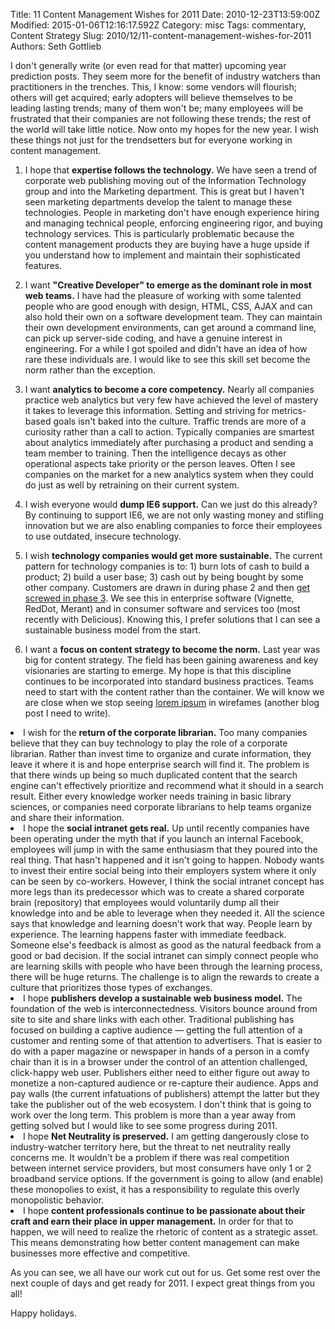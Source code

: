 Title: 11 Content Management Wishes for 2011
Date: 2010-12-23T13:59:00Z
Modified: 2015-01-06T12:16:17.592Z
Category: misc
Tags: commentary, Content Strategy
Slug: 2010/12/11-content-management-wishes-for-2011
Authors: Seth Gottlieb

I don't generally write (or even read for that matter) upcoming year prediction posts. They seem more for the benefit of industry watchers than practitioners in the trenches. This, I know: some vendors will flourish; others will get acquired; early adopters will believe themselves to be leading lasting trends; many of them won't be; many employees will be frustrated that their companies are not following these trends; the rest of the world will take little notice. Now onto my hopes for the new year. I wish these things not just for the trendsetters but for everyone working in content management.

  

1.   I hope that __expertise follows the technology.__ We have seen a trend of corporate web publishing moving out of the Information Technology group and into the Marketing department. This is great but I haven't seen marketing departments develop the talent to manage these technologies. People in marketing don't have enough experience hiring and managing technical people, enforcing engineering rigor, and buying technology services. This is particularly problematic because the content management products they are buying have a huge upside if you understand how to implement and maintain their sophisticated features.  
    
2.   I want __"Creative Developer" to emerge as the dominant role in most web teams.__ I have had the pleasure of working with some talented people who are good enough with design, HTML, CSS, AJAX and can also hold their own on a software development team. They can maintain their own development environments, can get around a command line, can pick up server-side coding, and have a genuine interest in engineering. For a while I got spoiled and didn't have an idea of how rare these individuals are. I would like to see this skill set become the norm rather than the exception.  
    
3.   I want __analytics to become a core competency.__ Nearly all companies practice web analytics but very few have achieved the level of mastery it takes to leverage this information. Setting and striving for metrics-based goals isn't baked into the culture. Traffic trends are more of a curiosity rather than a call to action. Typically companies are smartest about analytics immediately after purchasing a product and sending a team member to training. Then the intelligence decays as other operational aspects take priority or the person leaves. Often I see companies on the market for a new analytics system when they could do just as well by retraining on their current system.  
    
4.   I wish everyone would __dump IE6 support.__ Can we just do this already? By continuing to support IE6, we are not only wasting money and stifling innovation but we are also enabling companies to force their employees to use outdated, insecure technology.  
    
5.   I wish __technology companies would get more sustainable.__ The current pattern for technology companies is to: 1) burn lots of cash to build a product; 2) build a user base; 3) cash out by being bought by some other company. Customers are drawn in during phase 2 and then [get screwed in phase 3](http://www.contenthere.net/2010/02/why-cms-vendor-acquisitions-are-bad-for-customers.html). We see this in enterprise software (Vignette, RedDot, Merant) and in consumer software and services too (most recently with Delicious). Knowing this, I prefer solutions that I can see a sustainable business model from the start.  
    
6.   I want a __focus on content strategy to become the norm.__ Last year was big for content strategy. The field has been gaining awareness and key visionaries are starting to emerge. My hope is that this discipline continues to be incorporated into standard business practices. Teams need to start with the content rather than the container. We will know we are close when we stop seeing [lorem ipsum](http://www.lipsum.com/) in wirefames (another blog post I need to write).
  

<li>I wish for the <strong>return of the corporate librarian.</strong> Too many companies believe that they can buy technology to play the role of a corporate librarian. Rather than invest time to organize and curate information, they leave it where it is and hope enterprise search will find it. The problem is that there winds up being so much duplicated content that the search engine can't effectively prioritize and recommend what it should in a search result. Either every knowledge worker needs training in basic library sciences, or companies need corporate librarians to help teams organize and share their information.<br/></li><li>I hope the <strong>social intranet gets real.</strong> Up until recently companies have been operating under the myth that if you launch an internal Facebook, employees will jump in with the same enthusiasm that they poured into the real thing. That hasn't happened and it isn't going to happen. Nobody wants to invest their entire social being into their employers system where it only can be seen by co-workers. However, I think the social intranet concept has more legs than its predecessor which was to create a shared corporate brain (repository) that employees would voluntarily dump all their knowledge into and be able to leverage when they needed it. All the science says that knowledge and learning doesn't work that way. People learn by experience. The learning happens faster with immediate feedback. Someone else's feedback is almost as good as the natural feedback from a good or bad decision. If the social intranet can simply connect people who are learning skills with people who have been through the learning process, there will be huge returns. The challenge is to align the rewards to create a culture that prioritizes those types of exchanges.<br/></li><li>I hope <strong>publishers develop a sustainable web business model.</strong> The foundation of the web is interconnectedness. Visitors bounce around from site to site and share links with each other. Traditional publishing has focused on building a captive audience — getting the full attention of a customer and renting some of that attention to advertisers. That is easier to do with a paper magazine or newspaper in hands of a person in a comfy chair than it is in a browser under the control of an attention challenged, click-happy web user. Publishers either need to either figure out away to monetize a non-captured audience or re-capture their audience. Apps and pay walls (the current infatuations of publishers) attempt the latter but they take the publisher out of the web ecosystem. I don't think that is going to work over the long term. This problem is more than a year away from getting solved but I would like to see some progress during 2011.<br/></li><li>I hope <strong>Net Neutrality is preserved.</strong> I am getting dangerously close to industry-watcher territory here, but the threat to net neutrality really concerns me. It wouldn't be a problem if there was real competition between internet service providers, but most consumers have only 1 or 2 broadband service options. If the government is going to allow (and enable) these monopolies to exist, it has a responsibility to regulate this overly monopolistic behavior.<br/></li><li>I hope <strong>content professionals continue to be passionate about their craft and earn their place in upper management.</strong> In order for that to happen, we will need to realize the rhetoric of content as a strategic asset. This means demonstrating how better content management can make businesses more effective and competitive.</li>   

As you can see, we all have our work cut out for us. Get some rest over the next couple of days and get ready for 2011. I expect great things from you all!

  

Happy holidays.
